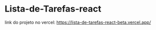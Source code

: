 ﻿# Lista-de-Tarefas-react

 link do projeto no vercel:  https://lista-de-tarefas-react-beta.vercel.app/
